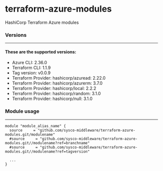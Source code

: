 # terraform-azure-modules
HashiCorp Terraform Azure modules 
### Versions
---

#### These are the supported versions: 

* Azure CLI: 2.36.0
* Terraform CLI: 1.1.9
* Tag version: v0.0.9
* Terraform Provider: hashicorp/azuread: 2.22.0
* Terraform Provider: hashicorp/azurerm: 3.7.0
* Terraform Provider: hashicorp/local: 2.2.2
* Terraform Provider: hashicorp/random: 3.1.0
* Terraform Provider: hashicorp/null: 3.1.0   

### Module usage
---


```
module "module_alias_name" {
  source     = "github.com/sysco-middleware/terraform-azure-modules.git/modulename"
  #source     = "github.com/sysco-middleware/terraform-azure-modules.git//modulename?ref=branchname"
  #source     = "github.com/sysco-middleware/terraform-azure-modules.git//modulename?ref=tagversion"

  ...
}
```